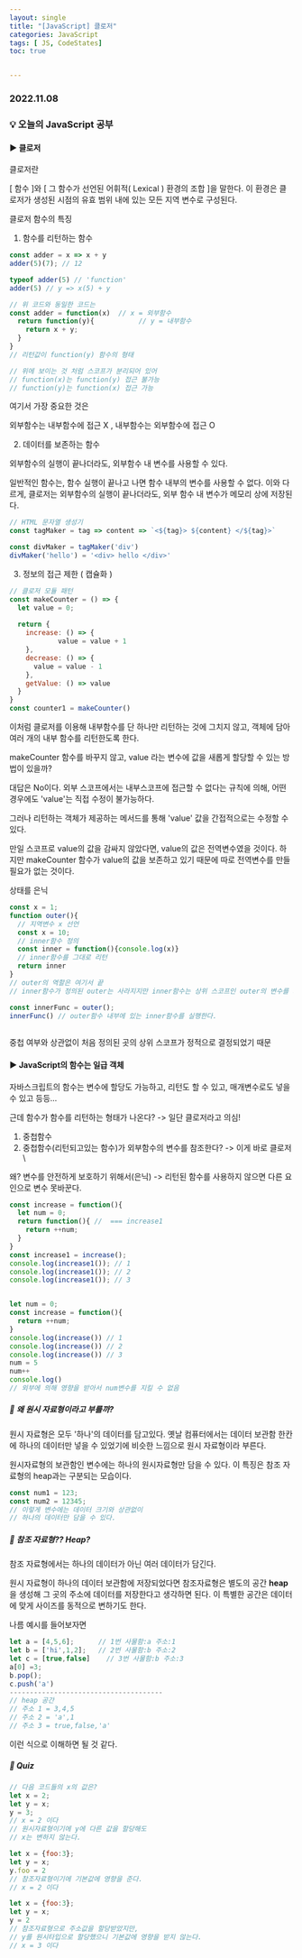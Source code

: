 ```yaml
---
layout: single
title: "[JavaScript] 클로저"
categories: JavaScript
tags: [ JS, CodeStates]
toc: true


---
```


### 2022.11.08

### 💡  오늘의 JavaScript 공부 

#### ▶️ 클로저 

클로저란 

[ 함수 ]와 [ 그 함수가 선언된 어휘적( Lexical ) 환경의 조합 ]을 말한다. 이 환경은 클로저가 생성된 시점의 유효 범위 내에 있는 모든 지역 변수로 구성된다. 

클로저 함수의 특징 

1. 함수를 리턴하는 함수 

```js
const adder = x => x + y
adder(5)(7); // 12

typeof adder(5) // 'function'
adder(5) // y => x(5) + y 

// 위 코드와 동일한 코드는 
const adder = function(x)  // x = 외부함수
  return function(y){			// y = 내부함수
    return x + y;
  }
}
// 리턴값이 function(y) 함수의 형태 

// 위에 보이는 것 처럼 스코프가 분리되어 있어 
// function(x)는 function(y) 접근 불가능
// function(y)는 function(x) 접근 가능
```

여기서 가장 중요한 것은

외부함수는 내부함수에 접근 X , 내부함수는 외부함수에 접근 O 







2. 데이터를 보존하는 함수 

외부함수의 실행이 끝나더라도, 외부함수 내 변수를 사용할 수 있다. 

일반적인 함수는, 함수 실행이 끝나고 나면 함수 내부의 변수를 사용할 수 없다. 이와 다르게, 클로저는 외부함수의 실행이 끝나더라도, 외부 함수 내 변수가 메모리 상에 저장된다. 

```js
// HTML 문자열 생성기 
const tagMaker = tag => content => `<${tag}> ${content} </${tag}>`

const divMaker = tagMaker('div')
divMaker('hello') = '<div> hello </div>'
```



3. 정보의 접근 제한 ( 캡슐화 )

```js
// 클로저 모듈 패턴 
const makeCounter = () => {
  let value = 0;
  
  return {
    increase: () => {
			value = value + 1 
    },
    decrease: () => {
      value = value - 1
    },
    getValue: () => value
  }
}
const counter1 = makeCounter()
```

이처럼 클로저를 이용해 내부함수를 단 하나만 리턴하는 것에 그치지 않고, 객체에 담아 여러 개의 내부 함수를 리턴한도록 한다. 

makeCounter 함수를 바꾸지 않고, value 라는 변수에 값을 새롭게 할당할 수 있는 방법이 있을까? 

대답은 No이다. 외부 스코프에서는 내부스코프에 접근할 수 없다는 규칙에 의해, 어떤 경우에도 'value'는 직접 수정이 불가능하다. 

그러나 리턴하는 객체가 제공하는 메서드를 통해 'value' 값을 간접적으로는 수정할 수 있다. 

만일 스코프로 value의 값을 감싸지 않았다면,  value의 값은 전역변수였을 것이다. 하지만 makeCounter 함수가 value의 값을 보존하고 있기 때문에 따로 전역변수를 만들 필요가 없는 것이다. 



상태를 은닉

```js
const x = 1;
function outer(){
  // 지역변수 x 선언
  const x = 10;
  // inner함수 정의
  const inner = function(){console.log(x)}
  // inner함수를 그대로 리턴 
  return inner
}
// outer의 역할은 여기서 끝
// inner함수가 정의된 outer는 사라지지만 inner함수는 상위 스코프인 outer의 변수를 기억하고있다.

const innerFunc = outer();
innerFunc() // outer함수 내부에 있는 inner함수를 실행한다. 
 
```

중첩 여부와 상관없이 처음 정의된 곳의 상위 스코프가 정적으로 결정되었기 때문



#### ▶️ JavaScript의 함수는 일급 객체 

자바스크립트의 함수는 변수에 할당도 가능하고, 리턴도 할 수 있고, 매개변수로도 넣을 수 있고 등등... 

근데 함수가 함수를 리턴하는 형태가 나온다? -> 일단 클로저라고 의심!

1. 중첩함수
2. 중첩함수(리턴되고있는 함수)가  외부함수의 변수를 참조한다? ->  이게 바로 클로저 \

왜? 변수를 안전하게 보호하기 위해서(은닉) -> 리턴된 함수를 사용하지 않으면 다른 요인으로 변수 못바꾼다. 



```js
const increase = function(){
  let num = 0;
  return function(){ //  === increase1
    return ++num;
  }
}
const increase1 = increase();
console.log(increase1()); // 1
console.log(increase1()); // 2
console.log(increase1()); // 3


let num = 0;
const increase = function(){
  return ++num;
}
console.log(increase()) // 1
console.log(increase()) // 2
console.log(increase()) // 3
num = 5
num++
console.log()
// 외부에 의해 영향을 받아서 num변수를 지킬 수 없음 
```





##### 📌 왜 원시 자료형이라고 부를까? 

원시 자료형은 모두 '하나'의 데이터를 담고있다. 옛날 컴퓨터에서는 데이터 보관함 한칸에 하나의 데이터만 넣을 수 있었기에 비슷한 느낌으로 원시 자료형이라 부른다. 

원시자료형의 보관함인 변수에는 하나의 원시자료형만 담을 수 있다. 이 특징은 참조 자료형의 heap과는 구분되는 모습이다.  

```js
const num1 = 123;
const num2 = 12345;
// 이렇게 변수에는 데이터 크기와 상관없이 
// 하나의 데이터만 담을 수 있다. 
```



##### 📌 참조 자료형?? Heap? 

참조 자료형에서는 하나의 데이터가 아닌 여러 데이터가 담긴다. 

원시 자료형이 하나의 데이터 보관함에 저장되었다면 참조자료형은 별도의 공간 **heap**을 생성해 그 곳의 주소에 데이터를 저장한다고 생각하면 된다. 이 특별한 공간은 데이터에 맞게 사이즈를 동적으로 변하기도 한다. 

나름 예시를 들어보자면 

```js 
let a = [4,5,6];      // 1번 사물함:a 주소:1
let b = ['hi',1,2];   // 2번 사물함:b 주소:2
let c = [true,false]	// 3번 사물함:b 주소:3
a[0] =3;
b.pop();
c.push('a')
--------------------------------------
// heap 공간 
// 주소 1 = 3,4,5
// 주소 2 = 'a',1
// 주소 3 = true,false,'a'
```

이런 식으로 이해하면 될 것 같다. 

##### 📌 Quiz

```js
// 다음 코드들의 x의 값은?  
let x = 2;
let y = x;
y = 3;
// x = 2 이다 
// 원시자료형이기에 y에 다른 값을 할당해도 
// x는 변하지 않는다. 

let x = {foo:3};
let y = x;
y.foo = 2
// 참조자료형이기에 기본값에 영향을 준다. 
// x = 2 이다

let x = {foo:3};
let y = x;
y = 2
// 참조자료형으로 주소값을 할당받았지만,
// y를 원시타입으로 할당했으니 기본값에 영향을 받지 않는다. 
// x = 3 이다
```

